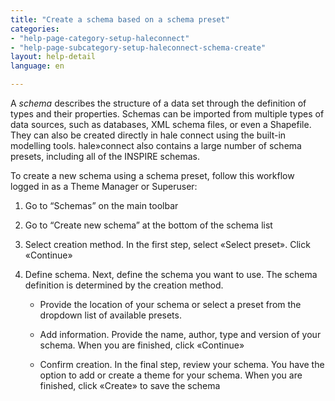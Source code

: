 ```yaml
---
title: "Create a schema based on a schema preset"
categories:
- "help-page-category-setup-haleconnect"
- "help-page-subcategory-setup-haleconnect-schema-create"
layout: help-detail
language: en

---
```


A *schema* describes the structure of a data set through the definition of types and their properties. Schemas can be imported from multiple types of data sources, such as databases, XML schema files, or even a Shapefile. They can also be created directly in hale connect using the built-in modelling tools. hale»connect also contains a large number of schema presets, including all of the INSPIRE schemas. 

To create a new schema using a schema preset, follow this workflow logged in as a Theme Manager or Superuser:

1.	Go to “Schemas” on the main toolbar
2.	Go to “Create new schema” at the bottom of the schema list
3.	Select creation method. In the first step, select &laquo;Select preset&raquo;. Click &laquo;Continue&raquo;
4.	Define schema. Next, define the schema you want to use. The schema definition is determined by the creation method.

    * Provide the location of your schema or select a preset from the dropdown list of available presets.

    * Add information. Provide the name, author, type and version of your schema. When you are finished, click &laquo;Continue&raquo;

    * Confirm creation. In the final step, review your schema. You have the option to add or create a theme for your schema. When you are finished, click &laquo;Create&raquo; to save the schema

